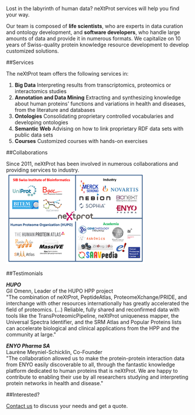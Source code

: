Lost in the labyrinth of human data? neXtProt services will help you find your way.

Our team is composed of **life scientists**, who are experts in data curation and ontology development, and **software developers**, who handle large amounts of data and provide it in numerous formats. We capitalize on 10 years of Swiss-quality protein knowledge resource development to develop customized solutions.

##Services

The neXtProt team offers the following services in:

1.	**Big Data**
    Interpreting results from transcriptomics, proteomics or interactomics studies
2.	**Annotation and Data Mining**
    Extracting and synthesizing knowledge about human proteins' functions and variations in health and diseases, from the literature and databases
3.	**Ontologies**
    Consolidating proprietary controlled vocabularies and developing ontologies
4. **Semantic Web**
   Advising on how to link proprietary RDF data sets with public data sets
5. **Courses**
   Customized courses with hands-on exercises

##Collaborations
   
Since 2011, neXtProt has been involved in numerous collaborations and providing services to industry.
<img width="75%" src="https://raw.githubusercontent.com/calipho-sib/nextprot-docs/master/pages/assets/collaborations.png"/>
   
##Testimonials
   
_**HUPO**_<br>
Gil Omenn, Leader of the HUPO HPP project<br>
&quot;The combination of neXtProt, PeptideAtlas, ProteomeXchange/PRIDE, and interchange with other resources internationally has greatly accelerated the field of proteomics. (...) Reliable, fully shared and reconfirmed data with tools like the TransProteomicPipeline, neXtProt uniqueness mapper, the Universal Spectra Identifier, and the SRM Atlas and Popular Proteins lists can accelerate biological and clinical applications from the HPP and the community at large.&quot;

_**ENYO Pharma SA**_<br>
Laurène Meyniel-Schicklin, Co-Founder<br>
&quot;The collaboration allowed us to make the protein-protein interaction data from ENYO easily discoverable to all, through the fantastic knowledge platform dedicated to human proteins that is neXtProt. We are happy to contribute to enabling their use by all researchers studying and interpreting protein networks in health and disease.&quot;

##Interested?

<a href="mailto:support@nextprot.org?Subject=[neXtProt%20Services]">Contact us</a> to discuss your needs and get a quote.
